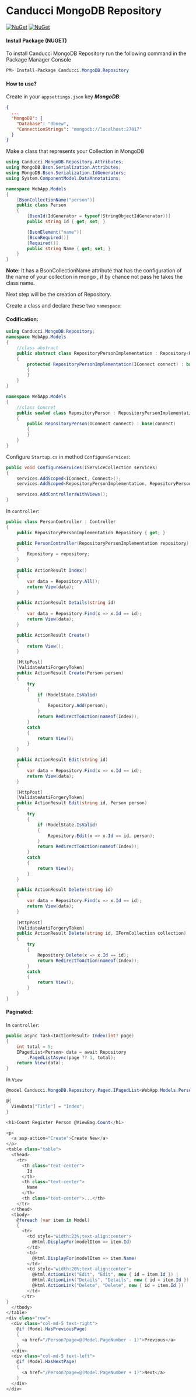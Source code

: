 # Canducci MongoDB Repository

[![NuGet](https://img.shields.io/nuget/v/Canducci.MongoDB.Repository.svg?style=plastic&label=version)](https://www.nuget.org/packages/Canducci.MongoDB.Repository/)
[![NuGet](https://img.shields.io/nuget/dt/Canducci.MongoDB.Repository.svg)](https://www.nuget.org/packages/Canducci.MongoDB.Repository/)

#### Install Package (NUGET)

To install Canducci MongoDB Repository run the following command in the Package Manager Console

```csharp
PM> Install-Package Canducci.MongoDB.Repository
```

#### How to use?

Create in your `appsettings.json` key ***MongoDB***:

```json
{
  ...
  "MongoDB": {
    "Database": "dbnew",
    "ConnectionStrings": "mongodb://localhost:27017"
  }
}
```

Make a class that represents your Collection in MongoDB

```csharp
using Canducci.MongoDB.Repository.Attributes;
using MongoDB.Bson.Serialization.Attributes;
using MongoDB.Bson.Serialization.IdGenerators;
using System.ComponentModel.DataAnnotations;

namespace WebApp.Models
{
    [BsonCollectionName("person")]
    public class Person
    {
        [BsonId(IdGenerator = typeof(StringObjectIdGenerator))]
        public string Id { get; set; }

        [BsonElement("name")]
        [BsonRequired()]
        [Required()]
        public string Name { get; set; }
    }
}
```

**Note:** It has a BsonCollectionName attribute that has the configuration of the name of your collection in mongo , if by chance not pass he takes the class name.

Next step will be the creation of Repository.

Create a class and declare these two `namespace`:

#### Codification:

```csharp
using Canducci.MongoDB.Repository;
namespace WebApp.Models
{
    //class abstract
    public abstract class RepositoryPersonImplementation : Repository<Person>
    {
        protected RepositoryPersonImplementation(IConnect connect) : base(connect)
        {
        }
    }
}

namespace WebApp.Models
{
    //class Concret
    public sealed class RepositoryPerson : RepositoryPersonImplementation
    {
        public RepositoryPerson(IConnect connect) : base(connect)
        {
        }
    }
}
```

Configure `Startup.cs` in method `ConfigureServices`:

```csharp
public void ConfigureServices(IServiceCollection services)
{
    services.AddScoped<IConnect, Connect>();
    services.AddScoped<RepositoryPersonImplementation, RepositoryPerson>();

    services.AddControllersWithViews();
}
```

In `controller`:

```csharp
public class PersonController : Controller
{
    public RepositoryPersonImplementation Repository { get; }

    public PersonController(RepositoryPersonImplementation repository)
    {
        Repository = repository;
    }
            
    public ActionResult Index()
    {
        var data = Repository.All();
        return View(data);
    }

    public ActionResult Details(string id)
    {
        var data = Repository.Find(x => x.Id == id);
        return View(data);
    }

    public ActionResult Create()
    {
        return View();
    }

    [HttpPost]
    [ValidateAntiForgeryToken]
    public ActionResult Create(Person person)
    {
        try
        {
            if (ModelState.IsValid)
            {
                Repository.Add(person);
            }
            return RedirectToAction(nameof(Index));
        }
        catch
        {
            return View();
        }
    }

    public ActionResult Edit(string id)
    {
        var data = Repository.Find(x => x.Id == id);
        return View(data);
    }

    [HttpPost]
    [ValidateAntiForgeryToken]
    public ActionResult Edit(string id, Person person)
    {
        try
        {
            if (ModelState.IsValid)
            {
                Repository.Edit(x => x.Id == id, person);
            }
            return RedirectToAction(nameof(Index));
        }
        catch
        {
            return View();
        }
    }

    public ActionResult Delete(string id)
    {
        var data = Repository.Find(x => x.Id == id);
        return View(data);
    }
            
    [HttpPost]
    [ValidateAntiForgeryToken]
    public ActionResult Delete(string id, IFormCollection collection)
    {
        try
        {
            Repository.Delete(x => x.Id == id);
            return RedirectToAction(nameof(Index));
        }
        catch
        {
            return View();
        }
    }
}
```

#### Paginated:

In `controller`:

```csharp
public async Task<IActionResult> Index(int? page)
{
    int total = 5;
    IPagedList<Person> data = await Repository
        .PagedListAsync(page ?? 1, total);
    return View(data);
}
```

In `View`

```csharp
@model Canducci.MongoDB.Repository.Paged.IPagedList<WebApp.Models.Person>

@{
  ViewData["Title"] = "Index";
}

<h1>Count Register Person @ViewBag.Count</h1>

<p>
  <a asp-action="Create">Create New</a>
</p>
<table class="table">
  <thead>
    <tr>
      <th class="text-center">
        Id
      </th>
      <th class="text-center">
        Name
      </th>
      <th class="text-center">...</th>
    </tr>
  </thead>
  <tbody>
    @foreach (var item in Model)
    {
      <tr>
        <td style="width:23%;text-align:center">
          @Html.DisplayFor(modelItem => item.Id)
        </td>
        <td>
          @Html.DisplayFor(modelItem => item.Name)
        </td>
        <td style="width:20%;text-align:center">
          @Html.ActionLink("Edit", "Edit", new { id = item.Id }) |
          @Html.ActionLink("Details", "Details", new { id = item.Id }) |
          @Html.ActionLink("Delete", "Delete", new { id = item.Id })
        </td>
      </tr>
}
  </tbody>
</table>
<div class="row">
  <div class="col-md-5 text-right">
    @if (Model.HasPreviousPage)
    {
      <a href="/Person?page=@(Model.PageNumber - 1)">Previous</a>
    }
  </div>
  <div class="col-md-5 text-left">
    @if (Model.HasNextPage)
    {
      <a href="/Person?page=@(Model.PageNumber + 1)">Next</a>
    }
  </div>
</div>

```